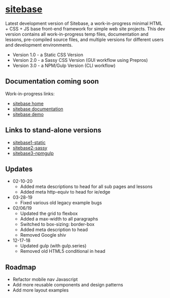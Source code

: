 # [sitebase](https://kccnma.github.io/sitebase/ "Sitebase Demo")

Latest development version of Sitebase, a work-in-progress minimal HTML + CSS + JS base front-end framework for simple web site projects. This dev version contains all work-in-progress temp files, documentation and lessons, pre-compiled source files, and multiple versions for different users and development environments.

- Version 1.0 - a Static CSS Version
- Version 2.0 - a Sassy CSS Version (GUI workflow using Prepros)
- Version 3.0 - a NPM/Gulp Version (CLI workflow)

## Documentation coming soon

Work-in-progress links:

- [sitebase home](https://kccnma.github.io/sitebase/ "Sitebase Home")
- [sitebase documentation](https://kccnma.github.io/sitebase/documentation.html "Sitebase Docs (incomplete)")
- [sitebase demo](https://kccnma.github.io/sitebase/versions/sitebase1/ "Sitebase Home")

## Links to stand-alone versions

- [sitebase1-static](https://github.com/kccnma/sitebase1-static)
- [sitebase2-sassy](https://github.com/kccnma/sitebase2-sassy)
- [sitebase3-npmgulp](https://github.com/kccnma/sitebase3-npmgulp)

## Updates

- 02-10-20
  - Added meta descriptions to head for all sub pages and lessons
  - Added meta http-equiv to head for ie/edge
- 03-28-19
  - Fixed various old legacy example bugs
- 02/06/19
  - Updated the grid to flexbox
  - Added a max-width to all paragraphs
  - Switched to box-sizing: border-box
  - Added meta description to head
  - Removed Google shiv
- 12-17-18
  - Updated gulp (with gulp.series)
  - Removed old HTML5 conditional in head

## Roadmap

- Refactor mobile nav Javascript
- Add more reusable components and design patterns
- Add more layout examples
